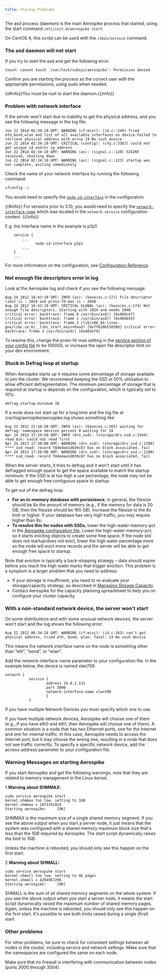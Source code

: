 ```yaml
---
title: Startup Problems
---
```

 
The asd process (daemon) is the main Aerospike process that started, using the start command `/etc/init.d/aerospike start`.

On CentOS 6, this script can be used with the `/sbin/service` command.

### The asd daemon will not start
If you try to start the asd and get the following error:

```
touch: cannot touch `/var/lock/subsys/aerospike’: Permission denied
```

Confirm you are starting the process as the correct user with the appropriate permissions, using sudo when needed.

{{#info}}You must be root to start the daemon.{{/info}}
 
### Problem with network interface
If the server won't start due to inability to get the physical address,
and you see the following message in the log file:

```
Jun 22 2014 02:34:10 GMT: WARNING (cf:misc): (id.c::249) Tried eth,bond,wlan and list of all available interfaces on device.Failed to retrieve physical address with errno 19 No such device
Jun 22 2014 02:34:10 GMT: CRITICAL (config): (cfg.c:3363) could not get unique id and/or ip address
Jun 22 2014 02:34:10 GMT: WARNING (as): (signal.c::120) SIGINT received, shutting down
Jun 22 2014 02:34:10 GMT: WARNING (as): (signal.c::123) startup was not complete, exiting immediately
```

Check the name of your network interface by running the following command: 

```bash
ifconfig -a
```

You would need to specify the [`node-id-interface`](/docs/reference/configuration#node-id-interface) in the configuration.

{{#info}}
For versions prior to 3.10, you would need to specify the [`network-interface-name`](/docs/reference/configuration#network-interface-name) which was located in the `network.service` configuration context.
{{/info}}

E.g: the interface name in the example is p2p1:

```
    service {
        ...
    		  node-id-interface p2p1
        ...
    }
    ...
```
For more information on the configuration, see [Configuration Reference](/docs/reference/configuration).

### Not enough file descriptors error in log
Look at the Aerospike log and check if you see the following message:

```
Aug 24 2012 16:43:10 GMT: INFO (as): (base/as.c:172) File descriptor limit is : 1024 and proto-fd-max is : 2048
Aug 24 2012 16:43:10 GMT: CRITICAL GLOBAL (as): (base/as.c:174) Not enough file descriptors, Starting with 1024 and needs 2048
critical error: backtrace: frame 0 /usr/bin/asd() [0x460cef]
critical error: backtrace: frame 1 /usr/bin/asd() [0x404b59]
critical error: backtrace: frame 2 /lib/x86_64-linux-gnu/libc.so.6(__libc_start_main+0xed) [0x7f620b53030d] critical error: backtrace: frame 3 /usr/bin/asd() [0x403e79]
```

To resolve this, change the proto-fd-max setting in the [service section of your config file](/docs/reference/configuration) to be 100000, or increase the open file descriptor limit on your dev environment. 

### Stuck in Defrag loop at startup
When Aerospike starts up it requires some percentage of storage available to join the cluster. We recommend keeping the SSD at 50% utilization to allow efficient defragmentation.  The minimum percentage of storage that is required at startup is depends on the configuration, which is typically set to 10%: 

```
defrag-startup-minimum 10
```

If a node does not start up for a long time and the log file at /var/log/aerospike/aerospike.log shows something like:

```
Aug 22 2012 21:16:38 GMT: INFO (as): (base/as.c:265) waiting for defrag: namespace devices percent 0 waiting for 10
Apr 24 2013 17:19:59 GMT: INFO (drv_ssd): (storage/drv_ssd.c:1544) read_bin: could not read first
Apr 24 2013 17:20:00 GMT: WARNING (drv_ssd): (storage/drv_ssd.c:1390) **** ssd_read: record f8de4ae1d039c87 has no block associated, fail
Apr 24 2013 17:20:00 GMT: WARNING (drv_ssd): (storage/drv_ssd.c:1390) **** ssd_read: record f8de4ae1d039c87 has no block associated, fail
```

When the server starts, it tries to defrag and it won't start until it has defragged enough space to get the space available to match the startup minimum.  If the SSD is at too high a use percentage, the node may not be able to get enough free contiguous space to startup.

To get out of the defrag loop:

- **For an in-memory database with persistence**, in general, the filesize should be 8x the amount of memory (e.g., if the memory for data is 20 GB, then the filesize should be 160 GB).  Increase the filesize to the 8x limit or higher.  If your database has very high traffic, you may require higher than 8x.
- **To resolve this for nodes with SSDs**, lower the high-water-memory-pct in the [Aerospike configuration file](/docs/operations/configure/namespace/retention). Lower the  high-water-memory-pct, so it starts evicting objects to create some free space. If the node still does not startup/does not evict, lower the high water percentage more so the node will evict more records and the server will be able to get enough free space to startup.

Note that *eviction* is typically a back-stopping strategy – data should *expire* before you reach the high water marks that trigger eviction.  This problem is a symptom is a larger problem that you need to address:
- If your storage is insufficient, you need to re-evaluate your storage/capacity strategy, as described in [Managing Storage Capacity](/docs/operations/manage/storage).
- Contact Aerospike for the capacity planning spreadsheet to help you re-configure your cluster capacity.

### With a non-standard network device, the server won't start

On some distributions and with some unusual network devices, the server won't start and the log shows the following error:

```
Aug 22 2012 06:34:18 GMT: WARNING (cf:misc): (id.c:163) can’t get physical address, tried eth, bond, wlan. fatal: 19 No such device
```

This means the network interface name on the node is something other than “eth”, “bond”, or “wlan”.

Add the network-interface-name parameter to your configuration file.  In the example below, the device is named vlan708:

```
network {
           service {
                   address 10.0.2.131
                   port 3000
                   network-interface-name vlan708
                   } 
           }
```

If you have multiple Network Devices you must specify which one to use.

If you have multiple network devices, Aerospike will choose one of them (e.g., if you have eth0 and eth1, then Aerospike will choose one of them).  A common situation is a node that has two Ethernet ports, one for the Internet and one for internal traffic.  In this case, Aerospike needs to access the Internet port, but it may choose the wrong one, resulting in a node that does not see traffic correctly.   To specify a specific network device, add the access-address parameter to your configuration file.

### Warning Messages on starting Aerospike

If you start Aerospike and get the following warnings, note that they are related to memory management in the Linux kernel.

1.**Warning about SHMMAX:**

```
sudo service aerospike start
kernel.shmmax too low, setting to 1GB
kernel.shmmax = 1073741824
Starting aerospike:     [OK]
```

SHMMAX is the maximum size of a single shared memory segment. If you see the above output when you start a server node, it just means that the system was configured with a shared memory maximum block size that's less than the 1GB required by Aerospike.  The start script dynamically raises the limit to 1GB.  

Unless the machine is rebooted, you should only see this happen on the first start.

2.**Warning about SHMALL:**

```
sudo service aerospike start
kernel.shmall too low, setting to 4G pages
kernel.shmall = 4294967296
Starting aerospike:     [OK]
```

SHMALL is the sum of all shared memory segments on the whole system. If you see the above output when you start a server node, it means the start script dynamically raised the maximum number of shared memory pages.  Again, unless the machine is rebooted, you should only see this happen on the first start.  It's possible to see both limits raised during a single (first) start.

### Other problems
For other problems, be sure to check for consistent settings between all nodes in the cluster, including service and network settings.  Make sure that the namespaces are configured the same on each node.

Make sure that no firewall is interfering with communication between nodes (ports 3000 through 3004).
